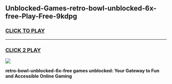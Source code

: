 
## Unblocked-Games-retro-bowl-unblocked-6x-free-Play-Free-9kdpg
<h3>
<a href="https://premium76.site?title=retro-bowl-unblocked-6x-free&ref=20M">CLICK TO PLAY</a></h3>
<hr>

<h3>
<a href="https://premium76.site?title=retro-bowl-unblocked-6x-free&ref=20M">CLICK 2 PLAY</a>
  
</h3>

<a href="https://premium76.site?title=retro-bowl-unblocked-6x-free&ref=19M"><img src="https://clearcache.store/games.png"></a>


**retro-bowl-unblocked-6x-free games unblocked: Your Gateway to Fun and Accessible Online Gaming**
